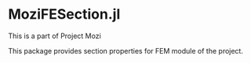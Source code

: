 # MoziFESection.jl

This is a part of Project Mozi

This package provides section properties for FEM module of the project.